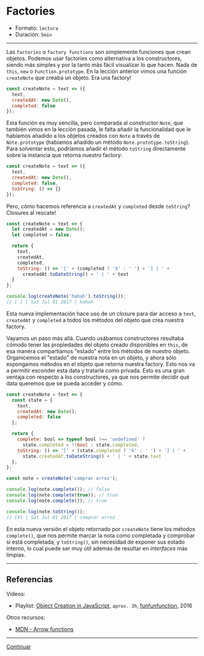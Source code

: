 # Factories

* Formato: `lectura`
* Duración: `5min`

***

Las `factories` o `factory functions` son simplemente funciones que crean
objetos. Podemos usar factories como alternativa a los constructores, siendo más
simples y por la tanto más fácil visualizar lo que hacen. Nada de `this`, `new`
o `Function.prototype`. En la lección anterior vimos una función `createNote`
que creaba un objeto. Era una factory!

```js
const createNote = text => ({
  text,
  createdAt: new Date(),
  completed: false
});
```

Esta función es muy sencilla, pero comparada al constructor `Note`, que también
vimos en la lección pasada, le falta añadir la funcionalidad que le habíamos
añadido a los objetos creados con `Note` a través de `Note.prototype` (habíamos
añadido un método `Note.prototype.toString`). Para solventar esto, podríamos
añadir el método `toString` directamente sobre la instancia que retorna nuestro
factory:

```js
const createNote = text => ({
  text,
  createdAt: new Date(),
  completed: false,
  toString: () => {}
});
```

Pero, cómo hacemos referencia a `createdAt` y `completed` desde `toString`?
Closures al rescate!

```js
const createNote = text => {
  let createdAt = new Date();
  let completed = false;

  return {
    text,
    createdAt,
    completed,
    toString: () => '[' + (completed ? 'X' : ' ') + '] | ' +
      createdAt.toDateString() + ' | ' + text
  }
};

console.log(createNote('hahah').toString());
// [ ] | Sat Jul 01 2017 | hahah
```

Esta nueva implementación hace uso de un closure para dar acceso a `text`,
`createdAt` y `completed` a todos los métodos del objeto que crea nuestra
factory.

Vayamos un paso más allá. Cuando usábamos constructores resultaba cómodo tener
las propiedades del objeto creado disponibles en `this`, de esa manera
compartíamos "estado" entre los métodos de nuestro objeto. Organicemos el
"estado" de nuestra nota en un objeto, y ahora sólo expongamos métodos en el
objeto que retorna nuestra factory. Esto nos va a permitir esconder esta data
y tratarla como privada. Esto es una gran ventaja con respecto a los
constructores, ya que nos permite decidir qué data queremos que se pueda acceder
y cómo.

```js
const createNote = text => {
  const state = {
    text,
    createdAt: new Date(),
    completed: false
  };

  return {
    complete: bool => typeof bool !== 'undefined' ?
      state.completed = !!bool : state.completed,
    toString: () => '[' + (state.completed ? 'X' : ' ') + '] | ' +
      state.createdAt.toDateString() + ' | ' + state.text
  };
};

const note = createNote('comprar arroz');

console.log(note.complete()); // false
console.log(note.complete(true)); // true
console.log(note.complete()); // true

console.log(note.toString());
// [X] | Sat Jul 01 2017 | comprar arroz
```

En esta nueva versión el objeto retornado por `createNote` tiene los métodos
`complete()`, que nos permite marcar la nota como completada y comprobar si está
completada, y `toString()`, sin necesidad de exponer sus estado interno, lo cual
puede ser muy útil además de resultar en _interfaces_ más limpias.

***

## Referencias

Videos:

* Playlist: [Object Creation in JavaScript](https://www.youtube.com/playlist?list=PL0zVEGEvSaeHBZFy6Q8731rcwk0Gtuxub),
  `aprox. 3h`, [funfunfunction](https://www.youtube.com/channel/UCO1cgjhGzsSYb1rsB4bFe4Q),
  2016

Otros recursos:

* [MDN - Arrow functions](https://developer.mozilla.org/en-US/docs/Web/JavaScript/Reference/Functions/Arrow_functions)

***

[Continuar](03-object-assign.md)
